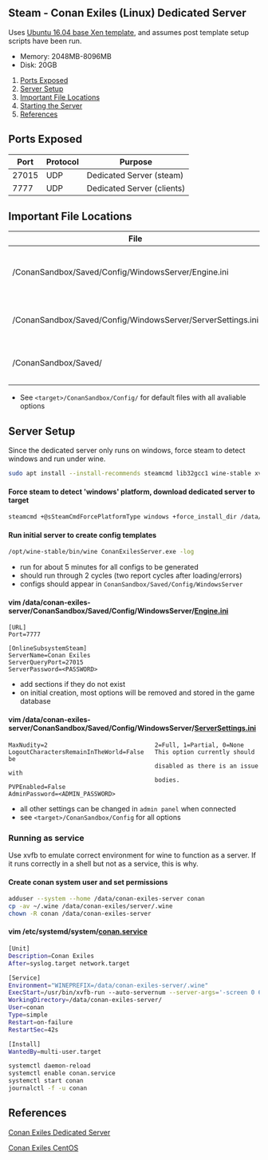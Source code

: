 Steam - Conan Exiles (Linux) Dedicated Server
---------------------------------------------
Uses [Ubuntu 16.04 base Xen template](../templates/ubuntu-server.md), and
assumes post template setup scripts have been run.

* Memory: 2048MB-8096MB
* Disk: 20GB

1. [Ports Exposed](#ports-exposed)
1. [Server Setup](#server-setup)
1. [Important File Locations](#important-file-locations)
1. [Starting the Server](#starting-the-server)
1. [References](#references)

Ports Exposed
-------------

| Port  | Protocol | Purpose                    |
|-------|----------|----------------------------|
| 27015 | UDP      | Dedicated Server (steam)   |
| 7777  | UDP      | Dedicated Server (clients) |

Important File Locations
------------------------

| File                                                                | Purpose                           |
|---------------------------------------------------------------------|-----------------------------------|
| <target>/ConanSandbox/Saved/Config/WindowsServer/Engine.ini         | Core engine settings, e.g. ports. |
| <target>/ConanSandbox/Saved/Config/WindowsServer/ServerSettings.ini | Specific game instance settings.  |
| <target>/ConanSandbox/Saved/                                        | Game database and saves.          |
 * See `<target>/ConanSandbox/Config/` for default files with all avaliable options

Server Setup
-------------
Since the dedicated server only runs on windows, force steam to detect windows
and run under wine.

```bash
sudo apt install --install-recommends steamcmd lib32gcc1 wine-stable xvfb
```

#### Force steam to detect 'windows' platform, download dedicated server to target
```bash
steamcmd +@sSteamCmdForcePlatformType windows +force_install_dir /data/conan-exiles-server +login anonymous +app_update 443030 validate +quit
```

#### Run initial server to create config templates
```bash
/opt/wine-stable/bin/wine ConanExilesServer.exe -log
```
 * run for about 5 minutes for all configs to be generated
 * should run through 2 cycles (two report cycles after loading/errors)
 * configs should appear in `ConanSandbox/Saved/Config/WindowsServer`

#### vim /data/conan-exiles-server/ConanSandbox/Saved/Config/WindowsServer/[Engine.ini](Engine.ini)
```vim
[URL]
Port=7777

[OnlineSubsystemSteam]
ServerName=Conan Exiles
ServerQueryPort=27015
ServerPassword=<PASSWORD>
```
 * add sections if they do not exist
 * on initial creation, most options will be removed and stored in the game
   database

#### vim /data/conan-exiles-server/ConanSandbox/Saved/Config/WindowsServer/[ServerSettings.ini](ServerSettings.ini)
```vim
MaxNudity=2                              2=Full, 1=Partial, 0=None
LogoutCharactersRemainInTheWorld=False   This option currently should be
                                         disabled as there is an issue with
                                         bodies.
PVPEnabled=False
AdminPassword=<ADMIN_PASSWORD> 
```
 * all other settings can be changed in `admin panel` when connected
 * see `<target>/ConanSandbox/Config` for all options

### Running as service
Use xvfb to emulate correct environment for wine to function as a server.
If it runs correctly in a shell but not as a service, this is why.

#### Create conan system user and set permissions

```bash
adduser --system --home /data/conan-exiles-server conan
cp -av ~/.wine /data/conan-exiles/server/.wine
chown -R conan /data/conan-exiles-server
```

#### vim /etc/systemd/system/[conan.service](conan.service)
```bash
[Unit]
Description=Conan Exiles
After=syslog.target network.target

[Service]
Environment="WINEPREFIX=/data/conan-exiles-server/.wine"
ExecStart=/usr/bin/xvfb-run --auto-servernum --server-args='-screen 0 640x480:32' /opt/wine-stable/bin/wine /data/conan-exiles-server/ConanSandboxServer.exe -log
WorkingDirectory=/data/conan-exiles-server/
User=conan
Type=simple
Restart=on-failure
RestartSec=42s

[Install]
WantedBy=multi-user.target
```

```bash
systemctl daemon-reload
systemctl enable conan.service
systemctl start conan
journalctl -f -u conan
```

References
----------
[Conan Exiles Dedicated Server][1]

[Conan Exiles CentOS][2]

[1]: https://conanexiles.gamepedia.com/Dedicated_Server_Setup:_Linux_and_Windows#Linux
[2]: https://steamcommunity.com/sharedfiles/filedetails/?id=858035949
